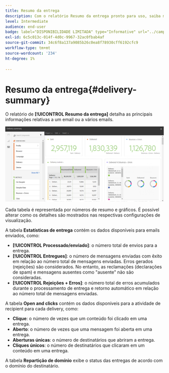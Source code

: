 ```yaml
---
title: Resumo da entrega
description: Com o relatório Resumo da entrega pronto para uso, saiba mais sobre as estatísticas de entregas, como número de envios, devoluções e aberturas.
level: Intermediate
audience: end-user
badge: label="DISPONIBILIDADE LIMITADA" type="Informative" url="../campaign-standard-migration-home.md" tooltip="Restrito a usuários migrados do Campaign Standard"
exl-id: 6c5c013c-014f-4d0c-9967-32ac0fbab4af
source-git-commit: 34c6f8a137a9085b26c0ea8f78930cff6192cfc9
workflow-type: tm+mt
source-wordcount: '234'
ht-degree: 1%

---
```


# Resumo da entrega{#delivery-summary}

O relatório de **[!UICONTROL Resumo da entrega]** detalha as principais informações relativas a um email ou a vários emails.

![](assets/campaign_reports_1.png)

Cada tabela é representada por números de resumo e gráficos. É possível alterar como os detalhes são mostrados nas respectivas configurações de visualização.

A tabela **Estatísticas de entrega** contém os dados disponíveis para emails enviados, como:

* **[!UICONTROL Processado/enviado]**: o número total de envios para a entrega.
* **[!UICONTROL Entregues]**: o número de mensagens enviadas com êxito em relação ao número total de mensagens enviadas. Erros gerados (rejeições) são considerados. No entanto, as reclamações (declarações de spam) e mensagens ausentes como &quot;ausente&quot; não são consideradas.
* **[!UICONTROL Rejeições + Erros]**: o número total de erros acumulados durante o processamento de entrega e retorno automático em relação ao número total de mensagens enviadas.

A tabela **Open and clicks** contém os dados disponíveis para a atividade de recipient para cada delivery, como:

* **Clique**: o número de vezes que um conteúdo foi clicado em uma entrega.
* **Aberto**: o número de vezes que uma mensagem foi aberta em uma entrega.
* **Aberturas únicas**: o número de destinatários que abriram a entrega.
* **Cliques únicos**: o número de destinatários que clicaram em um conteúdo em uma entrega.

A tabela **Repartição de domínio** exibe o status das entregas de acordo com o domínio do destinatário.
